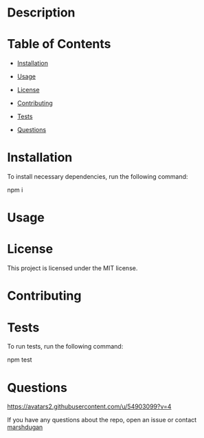 
# 

# Description



# Table of Contents

  * [Installation](#Installation)

  * [Usage](#Usage)

  * [License](#License)

  * [Contributing](#Contributing)

  * [Tests](#Tests)
  
  * [Questions](#Questions)

# Installation
  To install necessary dependencies, run the following command:
  
  npm i
  

# Usage
  

# License
  This project is licensed under the MIT license.

# Contributing
  

# Tests
  To run tests, run the following command:
  
  npm test
  

# Questions
  https://avatars2.githubusercontent.com/u/54903099?v=4

  If you have any questions about the repo, open an issue or contact [marshdugan](https://api.github.com/users/marshdugan)

